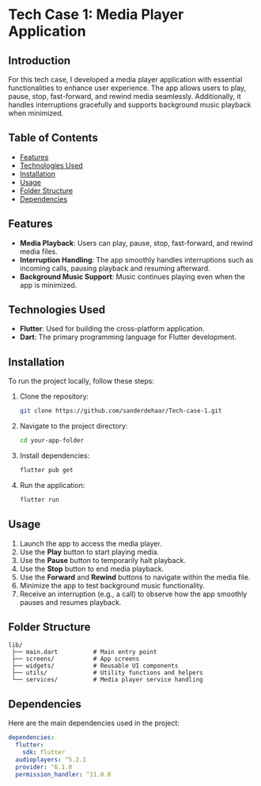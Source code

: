 # Tech Case 1: Media Player Application

## Introduction

For this tech case, I developed a media player application with essential functionalities to enhance user experience. The app allows users to play, pause, stop, fast-forward, and rewind media seamlessly. Additionally, it handles interruptions gracefully and supports background music playback when minimized.

## Table of Contents

- [Features](#features)
- [Technologies Used](#technologies-used)
- [Installation](#installation)
- [Usage](#usage)
- [Folder Structure](#folder-structure)
- [Dependencies](#dependencies)

## Features

- **Media Playback**: Users can play, pause, stop, fast-forward, and rewind media files.
- **Interruption Handling**: The app smoothly handles interruptions such as incoming calls, pausing playback and resuming afterward.
- **Background Music Support**: Music continues playing even when the app is minimized.

## Technologies Used

- **Flutter**: Used for building the cross-platform application.
- **Dart**: The primary programming language for Flutter development.

## Installation

To run the project locally, follow these steps:

1. Clone the repository:
   ```sh
   git clone https://github.com/sanderdehaar/Tech-case-1.git
   ```
2. Navigate to the project directory:
   ```sh
   cd your-app-folder
   ```
3. Install dependencies:
   ```sh
   flutter pub get
   ```
4. Run the application:
   ```sh
   flutter run
   ```

## Usage

1. Launch the app to access the media player.
2. Use the **Play** button to start playing media.
3. Use the **Pause** button to temporarily halt playback.
4. Use the **Stop** button to end media playback.
5. Use the **Forward** and **Rewind** buttons to navigate within the media file.
6. Minimize the app to test background music functionality.
7. Receive an interruption (e.g., a call) to observe how the app smoothly pauses and resumes playback.

## Folder Structure

```
lib/
 ├── main.dart          # Main entry point
 ├── screens/           # App screens
 ├── widgets/           # Reusable UI components
 ├── utils/             # Utility functions and helpers
 └── services/          # Media player service handling
```

## Dependencies

Here are the main dependencies used in the project:

```yaml
dependencies:
  flutter:
    sdk: flutter
  audioplayers: ^5.2.1
  provider: ^6.1.0
  permission_handler: ^11.0.0
```
